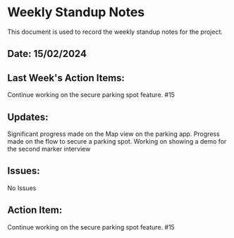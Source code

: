 # Weekly Standup Notes

This document is used to record the weekly standup notes for the project.

## Date: 15/02/2024

## Last Week's Action Items:

Continue working on the secure parking spot feature. #15

## Updates:

Significant progress made on the Map view on the parking app.
Progress made on the flow to secure a parking spot.
Working on showing a demo for the second marker interview

## Issues:

No Issues

## Action Item:

Continue working on the secure parking spot feature. #15
